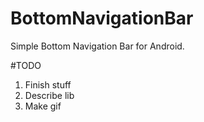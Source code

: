 # BottomNavigationBar
Simple Bottom Navigation Bar for Android.

#TODO
1) Finish stuff
2) Describe lib
3) Make gif
